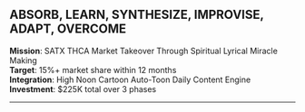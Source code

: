 ## ABSORB, LEARN, SYNTHESIZE, IMPROVISE, ADAPT, OVERCOME

**Mission**: SATX THCA Market Takeover Through Spiritual Lyrical Miracle Making  
**Target**: 15%+ market share within 12 months  
**Integration**: High Noon Cartoon Auto-Toon Daily Content Engine  
**Investment**: $225K total over 3 phases  

---

